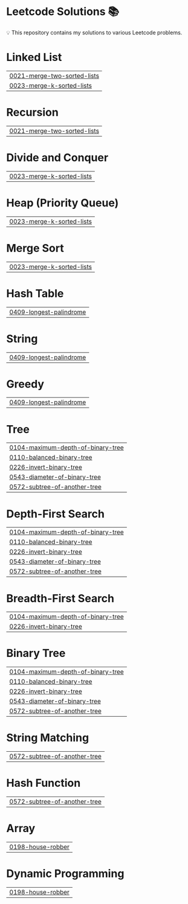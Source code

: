 # Leetcode Solutions 📚

💡 This repository contains my solutions to various Leetcode problems.


# Linked List
|  |
| ------- |
| [0021-merge-two-sorted-lists](https://github.com/i-Swati/Leetcode/tree/master/0021-merge-two-sorted-lists) |
| [0023-merge-k-sorted-lists](https://github.com/i-Swati/Leetcode/tree/master/0023-merge-k-sorted-lists) |
# Recursion
|  |
| ------- |
| [0021-merge-two-sorted-lists](https://github.com/i-Swati/Leetcode/tree/master/0021-merge-two-sorted-lists) |
# Divide and Conquer
|  |
| ------- |
| [0023-merge-k-sorted-lists](https://github.com/i-Swati/Leetcode/tree/master/0023-merge-k-sorted-lists) |
# Heap (Priority Queue)
|  |
| ------- |
| [0023-merge-k-sorted-lists](https://github.com/i-Swati/Leetcode/tree/master/0023-merge-k-sorted-lists) |
# Merge Sort
|  |
| ------- |
| [0023-merge-k-sorted-lists](https://github.com/i-Swati/Leetcode/tree/master/0023-merge-k-sorted-lists) |
# Hash Table
|  |
| ------- |
| [0409-longest-palindrome](https://github.com/i-Swati/Leetcode/tree/master/0409-longest-palindrome) |
# String
|  |
| ------- |
| [0409-longest-palindrome](https://github.com/i-Swati/Leetcode/tree/master/0409-longest-palindrome) |
# Greedy
|  |
| ------- |
| [0409-longest-palindrome](https://github.com/i-Swati/Leetcode/tree/master/0409-longest-palindrome) |
# Tree
|  |
| ------- |
| [0104-maximum-depth-of-binary-tree](https://github.com/i-Swati/Leetcode/tree/master/0104-maximum-depth-of-binary-tree) |
| [0110-balanced-binary-tree](https://github.com/i-Swati/Leetcode/tree/master/0110-balanced-binary-tree) |
| [0226-invert-binary-tree](https://github.com/i-Swati/Leetcode/tree/master/0226-invert-binary-tree) |
| [0543-diameter-of-binary-tree](https://github.com/i-Swati/Leetcode/tree/master/0543-diameter-of-binary-tree) |
| [0572-subtree-of-another-tree](https://github.com/i-Swati/Leetcode/tree/master/0572-subtree-of-another-tree) |
# Depth-First Search
|  |
| ------- |
| [0104-maximum-depth-of-binary-tree](https://github.com/i-Swati/Leetcode/tree/master/0104-maximum-depth-of-binary-tree) |
| [0110-balanced-binary-tree](https://github.com/i-Swati/Leetcode/tree/master/0110-balanced-binary-tree) |
| [0226-invert-binary-tree](https://github.com/i-Swati/Leetcode/tree/master/0226-invert-binary-tree) |
| [0543-diameter-of-binary-tree](https://github.com/i-Swati/Leetcode/tree/master/0543-diameter-of-binary-tree) |
| [0572-subtree-of-another-tree](https://github.com/i-Swati/Leetcode/tree/master/0572-subtree-of-another-tree) |
# Breadth-First Search
|  |
| ------- |
| [0104-maximum-depth-of-binary-tree](https://github.com/i-Swati/Leetcode/tree/master/0104-maximum-depth-of-binary-tree) |
| [0226-invert-binary-tree](https://github.com/i-Swati/Leetcode/tree/master/0226-invert-binary-tree) |
# Binary Tree
|  |
| ------- |
| [0104-maximum-depth-of-binary-tree](https://github.com/i-Swati/Leetcode/tree/master/0104-maximum-depth-of-binary-tree) |
| [0110-balanced-binary-tree](https://github.com/i-Swati/Leetcode/tree/master/0110-balanced-binary-tree) |
| [0226-invert-binary-tree](https://github.com/i-Swati/Leetcode/tree/master/0226-invert-binary-tree) |
| [0543-diameter-of-binary-tree](https://github.com/i-Swati/Leetcode/tree/master/0543-diameter-of-binary-tree) |
| [0572-subtree-of-another-tree](https://github.com/i-Swati/Leetcode/tree/master/0572-subtree-of-another-tree) |
# String Matching
|  |
| ------- |
| [0572-subtree-of-another-tree](https://github.com/i-Swati/Leetcode/tree/master/0572-subtree-of-another-tree) |
# Hash Function
|  |
| ------- |
| [0572-subtree-of-another-tree](https://github.com/i-Swati/Leetcode/tree/master/0572-subtree-of-another-tree) |
# Array
|  |
| ------- |
| [0198-house-robber](https://github.com/i-Swati/Leetcode/tree/master/0198-house-robber) |
# Dynamic Programming
|  |
| ------- |
| [0198-house-robber](https://github.com/i-Swati/Leetcode/tree/master/0198-house-robber) |
